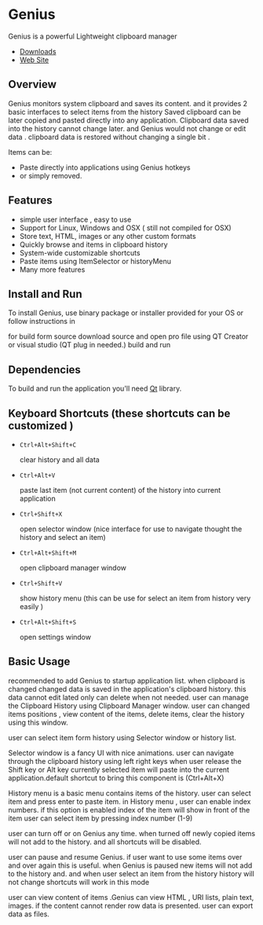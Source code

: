 Genius 
=====

Genius is a powerful Lightweight clipboard manager 
- [Downloads](https://github.com/rusith/genius/releases)
- [Web Site](http://rusith.github.io/genius/)


Overview
--------

Genius monitors system clipboard and saves its content. and it provides 2 basic interfaces to select items from the history
Saved clipboard can be later copied and pasted directly into any application. Clipboard data saved into the history cannot change later. 
and Genius would not change or edit data . clipboard data is restored without changing a single bit .

Items can be:

* Paste directly into applications using Genius hotkeys
* or simply removed.

Features
--------
* simple user interface , easy to use 
* Support for Linux, Windows and OSX ( still not compiled for OSX) 
* Store text, HTML, images or any other custom formats
* Quickly browse and items in clipboard history
* System-wide customizable shortcuts
* Paste items using ItemSelector or historyMenu
* Many more features

Install and Run
---------------

To install Genius, use binary package or installer provided for your OS or
follow instructions in

for build form source 
download source and open pro file using QT Creator or visual studio (QT plug in needed.)
build and run

Dependencies
------------

To build and run the application you'll need [Qt](https://www.qt.io/download/)
library.

Keyboard Shortcuts (these shortcuts can be customized )
--------------------------------------------------------
* `Ctrl+Alt+Shift+C`

    clear history and all data

* `Ctrl+Alt+V`

    paste last item (not current content) of the history into current application

* `Ctrl+Shift+X`

    open selector window (nice interface for use to navigate thought the history and select an item)

* `Ctrl+Alt+Shift+M`

    open clipboard manager window

* `Ctrl+Shift+V`

    show history menu (this can be use for select an item from history very easily )

* `Ctrl+Alt+Shift+S`

    open settings window

Basic Usage
-----------

recommended to add Genius to startup application list.
when clipboard is changed changed data is saved in the application's clipboard history.
this data cannot edit lated only can delete when not needed.
user can manage the Clipboard History using  Clipboard Manager window.
user can 
	changed items positions ,
	view content of the items,
	delete items,
	clear the history
using this window.

user can select item form history using Selector window or history list.

Selector window is a fancy UI with nice animations. user can navigate through the 
clipboard history using left right keys when user release the Shift key or Alt key currently selected item will
paste into the current application.default shortcut to bring this component is (Ctrl+Alt+X)

History menu is a basic menu contains items of the history. user can select item and press enter to paste item.
in History menu , user can enable index numbers. if this option is enabled index of the item will show in front of the item
user can select item by pressing index number (1-9)

user can turn off or on Genius any time. when turned off newly copied items will not add to the history.
and all shortcuts will be disabled.

user can pause and resume Genius. if user want to use some items over and over again this is useful.
when Genius is paused new items will not add to the history and. and when user select an item from the history history will not change 
shortcuts will work in this mode

user can view content of items .Genius can view HTML , URI lists, plain text, images. if the content  cannot render row data is presented.
user can export data as files.
